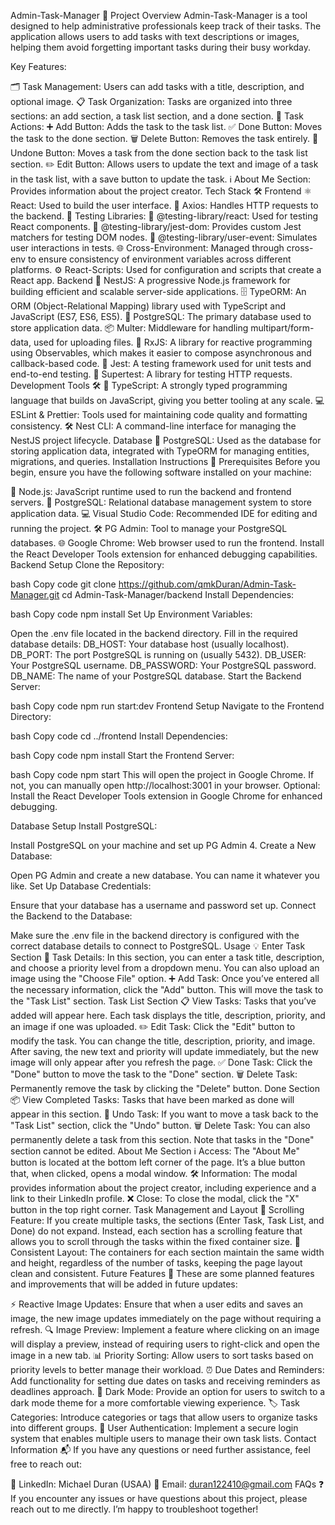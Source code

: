 Admin-Task-Manager 📝
Project Overview
Admin-Task-Manager is a tool designed to help administrative professionals keep track of their tasks. The application allows users to add tasks with text descriptions or images, helping them avoid forgetting important tasks during their busy workday.

Key Features:

🗂️ Task Management: Users can add tasks with a title, description, and optional image.
📋 Task Organization: Tasks are organized into three sections: an add section, a task list section, and a done section.
🔧 Task Actions:
➕ Add Button: Adds the task to the task list.
✅ Done Button: Moves the task to the done section.
🗑️ Delete Button: Removes the task entirely.
🔄 Undone Button: Moves a task from the done section back to the task list section.
✏️ Edit Button: Allows users to update the text and image of a task in the task list, with a save button to update the task.
ℹ️ About Me Section: Provides information about the project creator.
Tech Stack 🛠️
Frontend
⚛️ React: Used to build the user interface.
📡 Axios: Handles HTTP requests to the backend.
🧪 Testing Libraries:
🧪 @testing-library/react: Used for testing React components.
🧪 @testing-library/jest-dom: Provides custom Jest matchers for testing DOM nodes.
🧪 @testing-library/user-event: Simulates user interactions in tests.
🌐 Cross-Environment: Managed through cross-env to ensure consistency of environment variables across different platforms.
⚙️ React-Scripts: Used for configuration and scripts that create a React app.
Backend
🚀 NestJS: A progressive Node.js framework for building efficient and scalable server-side applications.
🗄️ TypeORM: An ORM (Object-Relational Mapping) library used with TypeScript and JavaScript (ES7, ES6, ES5).
🐘 PostgreSQL: The primary database used to store application data.
📦 Multer: Middleware for handling multipart/form-data, used for uploading files.
🔗 RxJS: A library for reactive programming using Observables, which makes it easier to compose asynchronous and callback-based code.
🧪 Jest: A testing framework used for unit tests and end-to-end testing.
🚨 Supertest: A library for testing HTTP requests.
Development Tools 🛠️
🔷 TypeScript: A strongly typed programming language that builds on JavaScript, giving you better tooling at any scale.
💻 ESLint & Prettier: Tools used for maintaining code quality and formatting consistency.
🛠️ Nest CLI: A command-line interface for managing the NestJS project lifecycle.
Database 🐘
PostgreSQL: Used as the database for storing application data, integrated with TypeORM for managing entities, migrations, and queries.
Installation Instructions 🚀
Prerequisites
Before you begin, ensure you have the following software installed on your machine:

🔧 Node.js: JavaScript runtime used to run the backend and frontend servers.
🐘 PostgreSQL: Relational database management system to store application data.
💻 Visual Studio Code: Recommended IDE for editing and running the project.
🛠️ PG Admin: Tool to manage your PostgreSQL databases.
🌐 Google Chrome: Web browser used to run the frontend. Install the React Developer Tools extension for enhanced debugging capabilities.
Backend Setup
Clone the Repository:

bash
Copy code
git clone https://github.com/qmkDuran/Admin-Task-Manager.git
cd Admin-Task-Manager/backend
Install Dependencies:

bash
Copy code
npm install
Set Up Environment Variables:

Open the .env file located in the backend directory.
Fill in the required database details:
DB_HOST: Your database host (usually localhost).
DB_PORT: The port PostgreSQL is running on (usually 5432).
DB_USER: Your PostgreSQL username.
DB_PASSWORD: Your PostgreSQL password.
DB_NAME: The name of your PostgreSQL database.
Start the Backend Server:

bash
Copy code
npm run start:dev
Frontend Setup
Navigate to the Frontend Directory:

bash
Copy code
cd ../frontend
Install Dependencies:

bash
Copy code
npm install
Start the Frontend Server:

bash
Copy code
npm start
This will open the project in Google Chrome. If not, you can manually open http://localhost:3001 in your browser.
Optional: Install the React Developer Tools extension in Google Chrome for enhanced debugging.

Database Setup
Install PostgreSQL:

Install PostgreSQL on your machine and set up PG Admin 4.
Create a New Database:

Open PG Admin and create a new database. You can name it whatever you like.
Set Up Database Credentials:

Ensure that your database has a username and password set up.
Connect the Backend to the Database:

Make sure the .env file in the backend directory is configured with the correct database details to connect to PostgreSQL.
Usage 💡
Enter Task Section
📝 Task Details: In this section, you can enter a task title, description, and choose a priority level from a dropdown menu. You can also upload an image using the "Choose File" option.
➕ Add Task: Once you’ve entered all the necessary information, click the "Add" button. This will move the task to the "Task List" section.
Task List Section
📋 View Tasks: Tasks that you’ve added will appear here. Each task displays the title, description, priority, and an image if one was uploaded.
✏️ Edit Task: Click the "Edit" button to modify the task. You can change the title, description, priority, and image. After saving, the new text and priority will update immediately, but the new image will only appear after you refresh the page.
✅ Done Task: Click the "Done" button to move the task to the "Done" section.
🗑️ Delete Task: Permanently remove the task by clicking the "Delete" button.
Done Section
📦 View Completed Tasks: Tasks that have been marked as done will appear in this section.
🔄 Undo Task: If you want to move a task back to the "Task List" section, click the "Undo" button.
🗑️ Delete Task: You can also permanently delete a task from this section. Note that tasks in the "Done" section cannot be edited.
About Me Section
ℹ️ Access: The "About Me" button is located at the bottom left corner of the page. It’s a blue button that, when clicked, opens a modal window.
🛠️ Information: The modal provides information about the project creator, including experience and a link to their LinkedIn profile.
❌ Close: To close the modal, click the "X" button in the top right corner.
Task Management and Layout
📜 Scrolling Feature: If you create multiple tasks, the sections (Enter Task, Task List, and Done) do not expand. Instead, each section has a scrolling feature that allows you to scroll through the tasks within the fixed container size.
📏 Consistent Layout: The containers for each section maintain the same width and height, regardless of the number of tasks, keeping the page layout clean and consistent.
Future Features 🔮
These are some planned features and improvements that will be added in future updates:

⚡ Reactive Image Updates: Ensure that when a user edits and saves an image, the new image updates immediately on the page without requiring a refresh.
🔍 Image Preview: Implement a feature where clicking on an image will display a preview, instead of requiring users to right-click and open the image in a new tab.
📊 Priority Sorting: Allow users to sort tasks based on priority levels to better manage their workload.
⏰ Due Dates and Reminders: Add functionality for setting due dates on tasks and receiving reminders as deadlines approach.
🌙 Dark Mode: Provide an option for users to switch to a dark mode theme for a more comfortable viewing experience.
🏷️ Task Categories: Introduce categories or tags that allow users to organize tasks into different groups.
🔐 User Authentication: Implement a secure login system that enables multiple users to manage their own task lists.
Contact Information 📬
If you have any questions or need further assistance, feel free to reach out:

🔗 LinkedIn: Michael Duran (USAA)
📧 Email: duran122410@gmail.com
FAQs ❓
If you encounter any issues or have questions about this project, please reach out to me directly. I’m happy to troubleshoot together!
